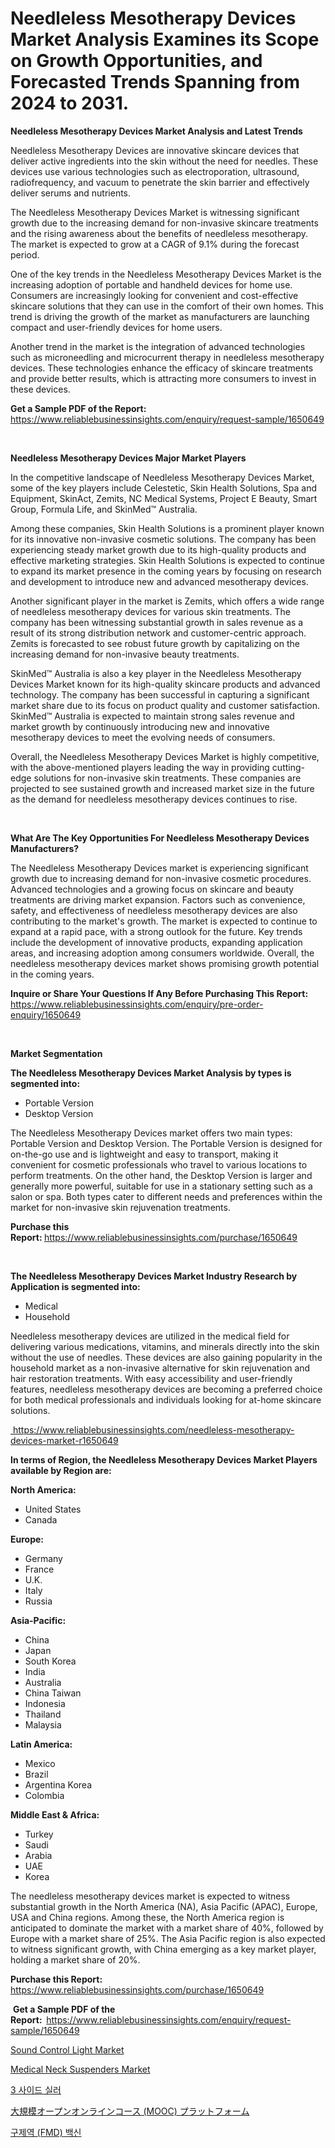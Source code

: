 <p><h1>Needleless Mesotherapy Devices Market Analysis Examines its Scope on Growth Opportunities, and Forecasted Trends Spanning from 2024 to 2031.</h1></p><p><strong>Needleless Mesotherapy Devices Market Analysis and Latest Trends</strong></p>
<p><p>Needleless Mesotherapy Devices are innovative skincare devices that deliver active ingredients into the skin without the need for needles. These devices use various technologies such as electroporation, ultrasound, radiofrequency, and vacuum to penetrate the skin barrier and effectively deliver serums and nutrients.</p><p>The Needleless Mesotherapy Devices Market is witnessing significant growth due to the increasing demand for non-invasive skincare treatments and the rising awareness about the benefits of needleless mesotherapy. The market is expected to grow at a CAGR of 9.1% during the forecast period.</p><p>One of the key trends in the Needleless Mesotherapy Devices Market is the increasing adoption of portable and handheld devices for home use. Consumers are increasingly looking for convenient and cost-effective skincare solutions that they can use in the comfort of their own homes. This trend is driving the growth of the market as manufacturers are launching compact and user-friendly devices for home users.</p><p>Another trend in the market is the integration of advanced technologies such as microneedling and microcurrent therapy in needleless mesotherapy devices. These technologies enhance the efficacy of skincare treatments and provide better results, which is attracting more consumers to invest in these devices.</p></p>
<p><strong>Get a Sample PDF of the Report:&nbsp;</strong> <a href="https://www.reliablebusinessinsights.com/enquiry/request-sample/1650649">https://www.reliablebusinessinsights.com/enquiry/request-sample/1650649</a></p>
<p>&nbsp;</p>
<p><strong>Needleless Mesotherapy Devices Major Market Players</strong></p>
<p><p>In the competitive landscape of Needleless Mesotherapy Devices Market, some of the key players include Celestetic, Skin Health Solutions, Spa and Equipment, SkinAct, Zemits, NC Medical Systems, Project E Beauty, Smart Group, Formula Life, and SkinMed™ Australia. </p><p>Among these companies, Skin Health Solutions is a prominent player known for its innovative non-invasive cosmetic solutions. The company has been experiencing steady market growth due to its high-quality products and effective marketing strategies. Skin Health Solutions is expected to continue to expand its market presence in the coming years by focusing on research and development to introduce new and advanced mesotherapy devices.</p><p>Another significant player in the market is Zemits, which offers a wide range of needleless mesotherapy devices for various skin treatments. The company has been witnessing substantial growth in sales revenue as a result of its strong distribution network and customer-centric approach. Zemits is forecasted to see robust future growth by capitalizing on the increasing demand for non-invasive beauty treatments.</p><p>SkinMed™ Australia is also a key player in the Needleless Mesotherapy Devices Market known for its high-quality skincare products and advanced technology. The company has been successful in capturing a significant market share due to its focus on product quality and customer satisfaction. SkinMed™ Australia is expected to maintain strong sales revenue and market growth by continuously introducing new and innovative mesotherapy devices to meet the evolving needs of consumers.</p><p>Overall, the Needleless Mesotherapy Devices Market is highly competitive, with the above-mentioned players leading the way in providing cutting-edge solutions for non-invasive skin treatments. These companies are projected to see sustained growth and increased market size in the future as the demand for needleless mesotherapy devices continues to rise.</p></p>
<p>&nbsp;</p>
<p><strong>What Are The Key Opportunities For Needleless Mesotherapy Devices Manufacturers?</strong></p>
<p><p>The Needleless Mesotherapy Devices market is experiencing significant growth due to increasing demand for non-invasive cosmetic procedures. Advanced technologies and a growing focus on skincare and beauty treatments are driving market expansion. Factors such as convenience, safety, and effectiveness of needleless mesotherapy devices are also contributing to the market's growth. The market is expected to continue to expand at a rapid pace, with a strong outlook for the future. Key trends include the development of innovative products, expanding application areas, and increasing adoption among consumers worldwide. Overall, the needleless mesotherapy devices market shows promising growth potential in the coming years.</p></p>
<p><strong>Inquire or Share Your Questions If Any Before Purchasing This Report:</strong> <a href="https://www.reliablebusinessinsights.com/enquiry/pre-order-enquiry/1650649">https://www.reliablebusinessinsights.com/enquiry/pre-order-enquiry/1650649</a></p>
<p>&nbsp;</p>
<p><strong>Market Segmentation</strong></p>
<p><strong>The Needleless Mesotherapy Devices Market Analysis by types is segmented into:</strong></p>
<p><ul><li>Portable Version</li><li>Desktop Version</li></ul></p>
<p><p>The Needleless Mesotherapy Devices market offers two main types: Portable Version and Desktop Version. The Portable Version is designed for on-the-go use and is lightweight and easy to transport, making it convenient for cosmetic professionals who travel to various locations to perform treatments. On the other hand, the Desktop Version is larger and generally more powerful, suitable for use in a stationary setting such as a salon or spa. Both types cater to different needs and preferences within the market for non-invasive skin rejuvenation treatments.</p></p>
<p><strong>Purchase this Report:&nbsp;</strong><a href="https://www.reliablebusinessinsights.com/purchase/1650649">https://www.reliablebusinessinsights.com/purchase/1650649</a></p>
<p>&nbsp;</p>
<p><strong>The Needleless Mesotherapy Devices Market Industry Research by Application is segmented into:</strong></p>
<p><ul><li>Medical</li><li>Household</li></ul></p>
<p><p>Needleless mesotherapy devices are utilized in the medical field for delivering various medications, vitamins, and minerals directly into the skin without the use of needles. These devices are also gaining popularity in the household market as a non-invasive alternative for skin rejuvenation and hair restoration treatments. With easy accessibility and user-friendly features, needleless mesotherapy devices are becoming a preferred choice for both medical professionals and individuals looking for at-home skincare solutions.</p></p>
<p><a href="https://www.reliablebusinessinsights.com/needleless-mesotherapy-devices-market-r1650649">&nbsp;https://www.reliablebusinessinsights.com/needleless-mesotherapy-devices-market-r1650649</a></p>
<p><strong>In terms of Region, the Needleless Mesotherapy Devices Market Players available by Region are:</strong></p>
<p>
    <p> <strong> North America: </strong>
        <ul>
            <li>United States</li>
            <li>Canada</li>
        </ul>
        </p> 
    <p> <strong> Europe: </strong>
        <ul>
            <li>Germany</li>
            <li>France</li>
            <li>U.K.</li>
            <li>Italy</li>
            <li>Russia</li>
        </ul>
        </p> 
    <p> <strong> Asia-Pacific: </strong>
        <ul>
            <li>China</li>
            <li>Japan</li>
            <li>South Korea</li>
            <li>India</li>
            <li>Australia</li>
            <li>China Taiwan</li>
            <li>Indonesia</li>
            <li>Thailand</li>
            <li>Malaysia</li>
        </ul>
        </p> 
    <p> <strong> Latin America: </strong>
        <ul>
            <li>Mexico</li>
            <li>Brazil</li>
            <li>Argentina Korea</li>
            <li>Colombia</li>
        </ul>
        </p> 
    <p> <strong> Middle East & Africa: </strong>
        <ul>
            <li>Turkey</li>
            <li>Saudi</li>
            <li>Arabia</li>
            <li>UAE</li>
            <li>Korea</li>
        </ul>
    </p>
    </p>
<p><p>The needleless mesotherapy devices market is expected to witness substantial growth in the North America (NA), Asia Pacific (APAC), Europe, USA and China regions. Among these, the North America region is anticipated to dominate the market with a market share of 40%, followed by Europe with a market share of 25%. The Asia Pacific region is also expected to witness significant growth, with China emerging as a key market player, holding a market share of 20%.</p></p>
<p><strong>Purchase this Report: </strong><a href="https://www.reliablebusinessinsights.com/purchase/1650649">https://www.reliablebusinessinsights.com/purchase/1650649</a></p>
<p>&nbsp;<strong>Get a Sample PDF of the Report:&nbsp;&nbsp;</strong><a href="https://www.reliablebusinessinsights.com/enquiry/request-sample/1650649">https://www.reliablebusinessinsights.com/enquiry/request-sample/1650649</a></p>
<p><strong></strong></p>
<p><p><a href="https://issuu.com/reportprime-2/docs/sound-control-light-market-size-2030.pptx">Sound Control Light Market</a></p><p><a href="https://github.com/jerrycopelandthomaswsqd8q/Market-Research-Report-List-2/blob/main/medical-neck-suspenders-market.md">Medical Neck Suspenders Market</a></p><p><a href="https://github.com/Evans21Bill/Market-Research-Report-List-1/blob/main/284724886038.md">3 사이드 실러</a></p><p><a href="https://github.com/gfggqjbfys368009/Market-Research-Report-List-2/blob/main/962444794388.md">大規模オープンオンラインコース (MOOC) プラットフォーム</a></p><p><a href="https://medium.com/@douglasvasquez626/%EB%B0%9C-%EB%B0%8F-%EC%9E%85-%EA%B5%AC%EB%B3%91-%EB%B0%B1%EC%8B%A0-%EC%8B%9C%EC%9E%A5-%EA%B7%9C%EB%AA%A8-%EB%B0%8F-%EC%8B%9C%EC%9E%A5-%EB%8F%99%ED%96%A5-%EC%99%84%EC%A0%84%ED%95%9C-%EC%82%B0%EC%97%85-%EA%B0%90%EC%8B%9C-2024-2031-7676f7183102">구제역 (FMD) 백신</a></p></p>
